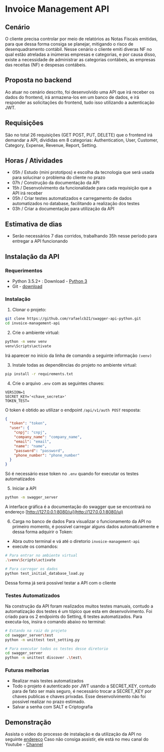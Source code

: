 # Invoice Management API

## Cenário
O cliente precisa controlar por meio de relatórios as Notas Fiscais emitidas, para que dessa forma consiga se planejar, mitigando o risco de desenquadramento contábil.
Nesse cenário o cliente emiti diveras NF no qual estão atreladas a inúmeras empresas e categorias, e por causa disso, existe a necessidade de administrar as categorias contábeis, as empresas das receitas (NF) e despesas contábeis.

## Proposta no backend
Ao atuar no cenário descrito, foi desenvolvido uma API que irá receber os dados do frontend, irá armazena-los em um banco de dados, e irá responder as solicitações do frontend, tudo isso utilizando a autenticação JWT.

## Requisições
São no total 26 requisições (GET POST, PUT, DELETE) que o frontend irá demandar a API, divididas em 8 categorias: Authentication, User, Customer, Category, Expense, Revenue, Report, Setting.

## Horas / Atividades
- 05h / Estudo (mini prototipos) e escolha da tecnologia que será usada para solucinar o problema do cliente no prazo
- 07h / Construção da documentação da API
- 15h / Desenvolvimento da funcionalidade para cada requisição que a API irá receber
- 05h / Criar testes automatizados e carregamento de dados automatizados no database, facilitando a realização dos testes
- 03h / Criar a documentação para utilização da API

## Estimativa de dias
- Serão necessários 7 dias corridos, trabalhando 35h nesse período para entregar a API funcionando

## Instalação da API

### Requerimentos
- Python 3.5.2+ : Download - [Python 3](https://www.python.org/downloads/)
- Git - [download](https://git-scm.com/download/win)

### Instalação

1. Clonar o projeto:
```bash
git clone https://github.com/rafaelcb21/swagger-api-python.git
cd invoice-management-api
```

2. Crie o ambiente virtual:
```bash
python -m venv venv
venv\Scripts\activate
``` 
Irá aparecer no inicio da linha de comando a seguinte informação `(venv)`

3.  Instale todas as dependências do projeto no ambiente virtual:
```bash
pip install -r requirements.txt
```

4. Crie o arquivo `.env` com as seguintes chaves:
```
VERSION=1
SECRET_KEY='<chave_secreta>'
TOKEN_TEST=
```
O token é obtido ao utilizar o endpoint `/api/v1/auth POST`
resposta:
```json
{
  "token": "token",
  "user": {
    "cnpj": "cnpj",
    "company_name": "company_name",
    "email": "email",
    "name": "name",
    "password": "password",
    "phone_number": "phone_number"
  }
}
```
Só é necessário esse token no `.env` quando for executar os testes automatizados

5. Iniciar a API
```bash
python -m swagger_server
```
A interface gráfica é a documentação do swagger que se encontrará no endereço [http://127.0.0.1:8080/ui](http://127.0.0.1:8080/ui)

6. Carga no banco de dados
Para visualizar o funcionamento da API no primeiro momento, é possivel carregar alguns dados automaticamente e dessa forma adquirir o Token:

- Abra outro terminal e vá até o diretorio `invoice-management-api`
- execute os comandos:
```bash
# Para entrar no ambiente virtual
.\venv\Scripts\activate

# Para carregar os dados
python test_initial_database_load.py
```

Dessa forma já será possivel testar a API com o cliente

### Testes Automatizados

Na construção da API foram realizados muitos testes manuais, contudo a automatização dos testes é um tópico que esta em desenvolvimento.
Foi criado para os 2 endpoints do Setting, 6 testes automatizados.
Para executa-los, insira o comando abaixo no terminal:
```bash
# Estando na raiz do projeto
cd swagger_server\test
python -m unittest test_setting.py

# Para executar todos os testes desse diretorio
cd swagger_server
python -m unittest discover .\test\
```

### Futuras melhorias
- Realizar mais testes automatizados
- Todo o projeto é autenticado por JWT usando a SECRET_KEY, contudo para de fato ser mais seguro, é necessário trocar a SECRET_KEY por chaves publicas e chaves privadas. Esse desenvolvimento não foi possivel realizar no prazo estimado.
- Salvar a senha com SALT e Criptografia

## Demonstração
Assista o video do processo de instalação e da utilização da API no seguinte [endereço](https://youtu.be/NXnNol1r6bU)
Caso não consiga assistir, ele está no meu canal do Youtube - [Channel](https://www.youtube.com/channel/UCyDTBjGldpqvXKF3LDZCgnQ)